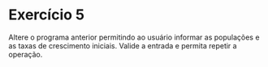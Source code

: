 # Exercício 5

Altere o programa anterior permitindo ao usuário informar as populações e as taxas de crescimento iniciais. Valide a entrada e permita repetir a operação.
